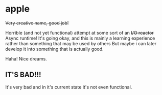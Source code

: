 # apple
~~Very creative name, good job!~~

Horrible (and not yet functional) attempt at some sort of an ~~I/O reactor~~ Async runtime!
It's going okay, and this is mainly a learning experience rather than something that may be used by others
But maybe i can later develop it into something that is actually good.

Haha! Nice dreams.

## IT'S BAD!!!
It's very bad and in it's current state it's not even functional.

